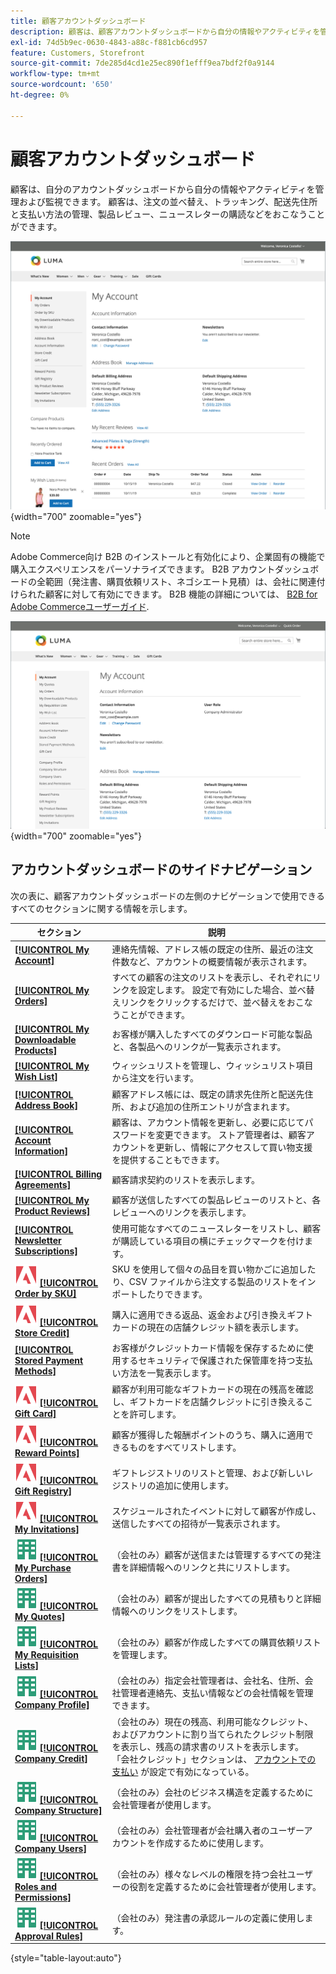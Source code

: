 ```yaml
---
title: 顧客アカウントダッシュボード
description: 顧客は、顧客アカウントダッシュボードから自分の情報やアクティビティを管理および監視できます。
exl-id: 74d5b9ec-0630-4843-a88c-f881cb6cd957
feature: Customers, Storefront
source-git-commit: 7de285d4cd1e25ec890f1efff9ea7bdf2f0a9144
workflow-type: tm+mt
source-wordcount: '650'
ht-degree: 0%

---
```


# 顧客アカウントダッシュボード

顧客は、自分のアカウントダッシュボードから自分の情報やアクティビティを管理および監視できます。 顧客は、注文の並べ替え、トラッキング、配送先住所と支払い方法の管理、製品レビュー、ニュースレターの購読などをおこなうことができます。

![ストアフロントのアカウントダッシュボード](assets/customer-account-dashboard.png){width="700" zoomable="yes"}

>[!NOTE]
>
> Adobe Commerce向け B2B のインストールと有効化により、企業固有の機能で購入エクスペリエンスをパーソナライズできます。 B2B アカウントダッシュボードの全範囲（発注書、購買依頼リスト、ネゴシエート見積）は、会社に関連付けられた顧客に対して有効にできます。 B2B 機能の詳細については、 [B2B for Adobe Commerceユーザーガイド](../b2b/introduction.md).

![ストアフロントの会社アカウントダッシュボード](assets/company-admin-account-dashboard.png){width="700" zoomable="yes"}

## アカウントダッシュボードのサイドナビゲーション

次の表に、顧客アカウントダッシュボードの左側のナビゲーションで使用できるすべてのセクションに関する情報を示します。

| セクション | 説明 |
|------------------------------------------------------------------------------------------------------------------------------------------------------|----------------------------------------------------------------------------------------------------------------------------------------------------------------------------------------------------------------------------------------------------------------------------------------------------------------------------------------------------------------|
| [**[!UICONTROL My Account]**](../customers/account-dashboard-my-account.md) | 連絡先情報、アドレス帳の既定の住所、最近の注文件数など、アカウントの概要情報が表示されます。 |
| [**[!UICONTROL My Orders]**](../stores-purchase/orders-storefront.md#view-recently-ordered-products) | すべての顧客の注文のリストを表示し、それぞれにリンクを設定します。 設定で有効にした場合、並べ替えリンクをクリックするだけで、並べ替えをおこなうことができます。 |
| [**[!UICONTROL My Downloadable Products]**](../catalog/product-create-downloadable.md#storefront-experience) | お客様が購入したすべてのダウンロード可能な製品と、各製品へのリンクが一覧表示されます。 |
| [**[!UICONTROL My Wish List]**](../stores-purchase/wishlist-storefront.md) | ウィッシュリストを管理し、ウィッシュリスト項目から注文を行います。 |
| [**[!UICONTROL Address Book]**](../customers/account-dashboard-address-book.md) | 顧客アドレス帳には、既定の請求先住所と配送先住所、および追加の住所エントリが含まれます。 |
| [**[!UICONTROL Account Information]**](../customers/account-dashboard-account-information.md) | 顧客は、アカウント情報を更新し、必要に応じてパスワードを変更できます。 ストア管理者は、顧客アカウントを更新し、情報にアクセスして買い物支援を提供することもできます。 |
| [**[!UICONTROL Billing Agreements]**](../stores-purchase/paypal-billing-agreements.md#storefront-experience) | 顧客請求契約のリストを表示します。 |
| [**[!UICONTROL My Product Reviews]**](../merchandising-promotions/product-reviews.md#product-reviews-on-the-storefront) | 顧客が送信したすべての製品レビューのリストと、各レビューへのリンクを表示します。 |
| [**[!UICONTROL Newsletter Subscriptions]**](../merchandising-promotions/newsletters.md) | 使用可能なすべてのニュースレターをリストし、顧客が購読している項目の横にチェックマークを付けます。 |
| ![Adobe Commerce](../assets/adobe-logo.svg) [**[!UICONTROL Order by SKU]**](../stores-purchase/order-by-sku.md#order-by-sku-from-a-customer-account) | SKU を使用して個々の品目を買い物かごに追加したり、CSV ファイルから注文する製品のリストをインポートしたりできます。 |
| ![Adobe Commerce](../assets/adobe-logo.svg) [**[!UICONTROL Store Credit]**](../customers/account-dashboard-store-credit.md) | 購入に適用できる返品、返金および引き換えギフトカードの現在の店舗クレジット額を表示します。 |
| [**[!UICONTROL Stored Payment Methods]**](../stores-purchase/stored-payment-methods.md) | お客様がクレジットカード情報を保存するために使用するセキュリティで保護された保管庫を持つ支払い方法を一覧表示します。 |
| ![Adobe Commerce](../assets/adobe-logo.svg) [**[!UICONTROL Gift Card]**](../catalog/product-gift-card-create.md) | 顧客が利用可能なギフトカードの現在の残高を確認し、ギフトカードを店舗クレジットに引き換えることを許可します。 |
| ![Adobe Commerce](../assets/adobe-logo.svg) [**[!UICONTROL Reward Points]**](../merchandising-promotions/rewards-loyalty.md) | 顧客が獲得した報酬ポイントのうち、購入に適用できるものをすべてリストします。 |
| ![Adobe Commerce](../assets/adobe-logo.svg) [**[!UICONTROL Gift Registry]**](../merchandising-promotions/gift-registries.md) | ギフトレジストリのリストと管理、および新しいレジストリの追加に使用します。 |
| ![Adobe Commerce](../assets/adobe-logo.svg) [**[!UICONTROL My Invitations]**](../merchandising-promotions/invitations.md) | スケジュールされたイベントに対して顧客が作成し、送信したすべての招待が一覧表示されます。 |
| ![Adobe Commerce用 B2B](../assets/b2b.svg) [**[!UICONTROL My Purchase Orders]**](../b2b/account-dashboard-my-purchase-orders.md) | （会社のみ）顧客が送信または管理するすべての発注書を詳細情報へのリンクと共にリストします。 |
| ![Adobe Commerce用 B2B](../assets/b2b.svg) [**[!UICONTROL My Quotes]**](../b2b/account-dashboard-my-quotes.md) | （会社のみ）顧客が提出したすべての見積もりと詳細情報へのリンクをリストします。 |
| ![Adobe Commerce用 B2B](../assets/b2b.svg) [**[!UICONTROL My Requisition Lists]**](../b2b/account-dashboard-requisition-lists-manage.md) | （会社のみ）顧客が作成したすべての購買依頼リストを管理します。 |
| ![Adobe Commerce用 B2B](../assets/b2b.svg) [**[!UICONTROL Company Profile]**](../b2b/account-company-manage.md#update-a-company-profile) | （会社のみ）指定会社管理者は、会社名、住所、会社管理者連絡先、支払い情報などの会社情報を管理できます。 |
| ![Adobe Commerce用 B2B](../assets/b2b.svg) [**[!UICONTROL Company Credit]**](../b2b/credit-company.md#storefront-credit-information) | （会社のみ）現在の残高、利用可能なクレジット、およびアカウントに割り当てられたクレジット制限を表示し、残高の請求書のリストを表示します。 「会社クレジット」セクションは、 [アカウントでの支払い](../b2b/enable-basic-features.md#configure-payment-on-account) が設定で有効になっている。 |
| ![Adobe Commerce用 B2B](../assets/b2b.svg) [**[!UICONTROL Company Structure]**](../b2b/account-company-structure.md) | （会社のみ）会社のビジネス構造を定義するために会社管理者が使用します。 |
| ![Adobe Commerce用 B2B](../assets/b2b.svg) [**[!UICONTROL Company Users]**](../b2b/account-company-users.md) | （会社のみ）会社管理者が会社購入者のユーザーアカウントを作成するために使用します。 |
| ![Adobe Commerce用 B2B](../assets/b2b.svg) [**[!UICONTROL Roles and Permissions]**](../b2b/account-company-roles-permissions.md) | （会社のみ）様々なレベルの権限を持つ会社ユーザーの役割を定義するために会社管理者が使用します。 |
| ![Adobe Commerce用 B2B](../assets/b2b.svg) [**[!UICONTROL Approval Rules]**](../b2b/account-dashboard-approval-rules.md) | （会社のみ）発注書の承認ルールの定義に使用します。 |

{style="table-layout:auto"}
